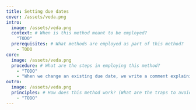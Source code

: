 ```yaml
---
title: Setting due dates
cover: /assets/veda.png
intro:
  image: /assets/veda.png
  context: # When is this method meant to be employed?
    "TODO"
  prerequisites: # What methods are employed as part of this method?
    - TODO
core:
  image: /assets/veda.png
  procedure: # What are the steps in employing this method?
    - "TODO"
    - "When we change an existing due date, we write a comment explaining why."
outro:
  image: /assets/veda.png
  principles: # How does this method work? (What are the traps to avoid?)
    - "TODO"
---
```



